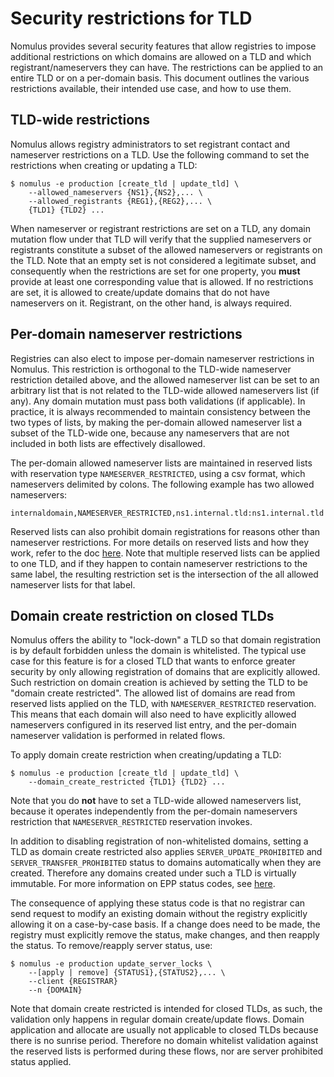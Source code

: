 # Security restrictions for TLD

Nomulus provides several security features that allow registries to impose
additional restrictions on which domains are allowed on a TLD and which
registrant/nameservers they can have. The restrictions can be applied to an
entire TLD or on a per-domain basis. This document outlines the various
restrictions available, their intended use case, and how to use them.

## TLD-wide restrictions

Nomulus allows registry administrators to set registrant contact and nameserver
restrictions on a TLD. Use the following command to set the restrictions when
creating or updating a TLD:

```shell
$ nomulus -e production [create_tld | update_tld] \
    --allowed_nameservers {NS1},{NS2},... \
    --allowed_registrants {REG1},{REG2},... \
    {TLD1} {TLD2} ...
```

When nameserver or registrant restrictions are set on a TLD, any domain mutation
flow under that TLD will verify that the supplied nameservers or registrants
constitute a subset of the allowed nameservers or registrants on the TLD. Note
that an empty set is not considered a legitimate subset, and consequently when
the restrictions are set for one property, you **must** provide at least one
corresponding value that is allowed. If no restrictions are set, it is allowed
to create/update domains that do not have nameservers on it. Registrant, on the
other hand, is always required.

## Per-domain nameserver restrictions

Registries can also elect to impose per-domain nameserver restrictions in
Nomulus. This restriction is orthogonal to the TLD-wide nameserver restriction
detailed above, and the allowed nameserver list can be set to an arbitrary list
that is not related to the TLD-wide allowed nameservers list (if any). Any
domain mutation must pass both validations (if applicable). In practice, it is
always recommended to maintain consistency between the two types of lists, by
making the per-domain allowed nameserver list a subset of the TLD-wide one,
because any nameservers that are not included in both lists are effectively
disallowed.

The per-domain allowed nameserver lists are maintained in reserved lists with
reservation type `NAMESERVER_RESTRICTED`, using a csv format, which nameservers
delimited by colons. The following example has two allowed nameservers:

```
internaldomain,NAMESERVER_RESTRICTED,ns1.internal.tld:ns1.internal.tld
```

Reserved lists can also prohibit domain registrations for reasons other than
nameserver restrictions. For more details on reserved lists and how they work,
refer to the doc [here](reserved-list-management.md). Note that multiple
reserved lists can be applied to one TLD, and if they happen to contain
nameserver restrictions to the same label, the resulting restriction set is the
intersection of the all allowed nameserver lists for that label.

## Domain create restriction on closed TLDs

Nomulus offers the ability to "lock-down" a TLD so that domain registration is
by default forbidden unless the domain is whitelisted. The typical use case for
this feature is for a closed TLD that wants to enforce greater security by only
allowing registration of domains that are explicitly allowed. Such restriction
on domain creation is achieved by setting the TLD to be "domain create
restricted". The allowed list of domains are read from reserved lists applied on
the TLD, with `NAMESERVER_RESTRICTED` reservation. This means that each domain
will also need to have explicitly allowed nameservers configured in its reserved
list entry, and the per-domain nameserver validation is performed in related
flows.

To apply domain create restriction when creating/updating a TLD:

```shell
$ nomulus -e production [create_tld | update_tld] \
    --domain_create_restricted {TLD1} {TLD2} ...
```

Note that you do **not** have to set a TLD-wide allowed nameservers list,
because it operates independently from the per-domain nameservers restriction
that `NAMESERVER_RESTRICTED` reservation invokes.

In addition to disabling registration of non-whitelisted domains, setting a TLD
as domain create restricted also applies `SERVER_UPDATE_PROHIBITED` and
`SERVER_TRANSFER_PROHIBITED` status to domains automatically when they are
created. Therefore any domains created under such a TLD is virtually immutable.
For more information on EPP status codes, see
[here](https://tools.ietf.org/html/rfc5731#section-2.3).

The consequence of applying these status code is that no registrar can send
request to modify an existing domain without the registry explicitly allowing it
on a case-by-case basis. If a change does need to be made, the registry must
explicitly remove the status, make changes, and then reapply the status. To
remove/reapply server status, use:

```shell
$ nomulus -e production update_server_locks \
    --[apply | remove] {STATUS1},{STATUS2},... \
    --client {REGISTRAR}
    --n {DOMAIN}
```

Note that domain create restricted is intended for closed TLDs, as such, the
validation only happens in regular domain create/update flows. Domain
application and allocate are usually not applicable to closed TLDs because there
is no sunrise period. Therefore no domain whitelist validation against the
reserved lists is performed during these flows, nor are server prohibited status
applied.
